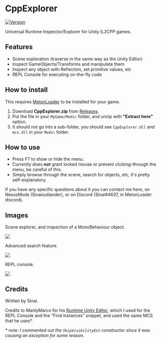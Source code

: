 # CppExplorer

[![Version](https://img.shields.io/badge/MelonLoader-0.2.6-green.svg)]()

Universal Runtime Inspector/Explorer for Unity IL2CPP games.

## Features
* Scene exploration (traverse in the same way as the Unity Editor)
* Inspect GameObjects/Transforms and manipulate them
* Inspect any object with Reflection, set primitive values, etc
* REPL Console for executing on-the-fly code

## How to install

This requires [MelonLoader](https://github.com/HerpDerpinstine/MelonLoader) to be installed for your game.

1. Download <b>CppExplorer.zip</b> from [Releases](https://github.com/sinaioutlander/CppExplorer/releases).
2. Put the file in your `MyGame/Mods/` folder, and unzip with <b>"Extract here"</b> option.
3. It should not go into a sub-folder, you should see `CppExplorer.dll` and `mcs.dll` in your `Mods\` folder.

## How to use

* Press F7 to show or hide the menu.
* Currently does <b>not</b> grant locked mouse or prevent clicking-through the menu, be careful of this.
* Simply browse through the scene, search for objects, etc, it's pretty self-explanatory.

If you have any specific questions about it you can contact me here, on NexusMods (Sinaioutlander), or on Discord (Sinai#4637, in MelonLoader discord).

## Images

Scene explorer, and inspection of a MonoBehaviour object.

[![](https://i.imgur.com/Yxizwcz.png)]()

Advanced search feature.

[![](https://i.imgur.com/F9ZfMvz.png)]()


REPL console.

[![](https://i.imgur.com/14Dbtf8.png)]()

## Credits

Written by Sinai.

Credits to ManlyMarco for his [Runtime Unity Editor](https://github.com/ManlyMarco/RuntimeUnityEditor), which I used for the REPL Console and the "Find instances" snippet, and used the same MCS that he uses*.

<i>* note: I commented out the `SkipVisibilityExt` constructor since it was causing an exception for some reason.</i>

